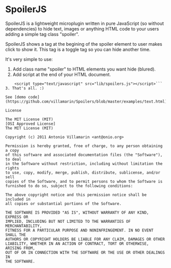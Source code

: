 # SpoilerJS

SpoilerJS is a lightweight microplugin written in pure JavaScript (so without dependencies) to hide text,
images or anything HTML code to your users adding a simple tag class "spoiler".

SpoilerJS shows a tag at the begining of the spoiler element to user makes click to show it.
This tag is a toggle tag so you can hide another time.

It's very simple to use:

1. Add class name "spoiler" to HTML elements you want hide (blured).
2. Add script at the end of your HTML document.
```    <script type="text/javascript" src="lib/config.js"></script>
    <script type="text/javascript" src="lib/spoilers.js"></script>```
3. That's all. :)

See [demo code](https://github.com/villamarin/Spoilers/blob/master/examples/text.html)

License

The MIT License (MIT)
[OSI Approved License]
The MIT License (MIT)

Copyright (c) 2011 Antonio Villamarin <ant@onio.org>

Permission is hereby granted, free of charge, to any person obtaining a copy
of this software and associated documentation files (the "Software"), to deal
in the Software without restriction, including without limitation the rights
to use, copy, modify, merge, publish, distribute, sublicense, and/or sell
copies of the Software, and to permit persons to whom the Software is
furnished to do so, subject to the following conditions:

The above copyright notice and this permission notice shall be included in
all copies or substantial portions of the Software.

THE SOFTWARE IS PROVIDED "AS IS", WITHOUT WARRANTY OF ANY KIND, EXPRESS OR
IMPLIED, INCLUDING BUT NOT LIMITED TO THE WARRANTIES OF MERCHANTABILITY,
FITNESS FOR A PARTICULAR PURPOSE AND NONINFRINGEMENT. IN NO EVENT SHALL THE
AUTHORS OR COPYRIGHT HOLDERS BE LIABLE FOR ANY CLAIM, DAMAGES OR OTHER
LIABILITY, WHETHER IN AN ACTION OF CONTRACT, TORT OR OTHERWISE, ARISING FROM,
OUT OF OR IN CONNECTION WITH THE SOFTWARE OR THE USE OR OTHER DEALINGS IN
THE SOFTWARE.

